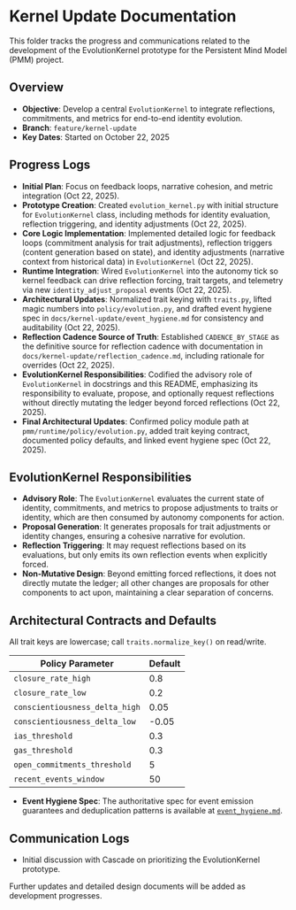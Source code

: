 # Kernel Update Documentation

This folder tracks the progress and communications related to the development of the EvolutionKernel prototype for the Persistent Mind Model (PMM) project.

## Overview
- **Objective**: Develop a central `EvolutionKernel` to integrate reflections, commitments, and metrics for end-to-end identity evolution.
- **Branch**: `feature/kernel-update`
- **Key Dates**: Started on October 22, 2025

## Progress Logs
- **Initial Plan**: Focus on feedback loops, narrative cohesion, and metric integration (Oct 22, 2025).
- **Prototype Creation**: Created `evolution_kernel.py` with initial structure for `EvolutionKernel` class, including methods for identity evaluation, reflection triggering, and identity adjustments (Oct 22, 2025).
- **Core Logic Implementation**: Implemented detailed logic for feedback loops (commitment analysis for trait adjustments), reflection triggers (content generation based on state), and identity adjustments (narrative context from historical data) in `EvolutionKernel` (Oct 22, 2025).
- **Runtime Integration**: Wired `EvolutionKernel` into the autonomy tick so kernel feedback can drive reflection forcing, trait targets, and telemetry via new `identity_adjust_proposal` events (Oct 22, 2025).
- **Architectural Updates**: Normalized trait keying with `traits.py`, lifted magic numbers into `policy/evolution.py`, and drafted event hygiene spec in `docs/kernel-update/event_hygiene.md` for consistency and auditability (Oct 22, 2025).
- **Reflection Cadence Source of Truth**: Established `CADENCE_BY_STAGE` as the definitive source for reflection cadence with documentation in `docs/kernel-update/reflection_cadence.md`, including rationale for overrides (Oct 22, 2025).
- **EvolutionKernel Responsibilities**: Codified the advisory role of `EvolutionKernel` in docstrings and this README, emphasizing its responsibility to evaluate, propose, and optionally request reflections without directly mutating the ledger beyond forced reflections (Oct 22, 2025).
- **Final Architectural Updates**: Confirmed policy module path at `pmm/runtime/policy/evolution.py`, added trait keying contract, documented policy defaults, and linked event hygiene spec (Oct 22, 2025).

## EvolutionKernel Responsibilities

- **Advisory Role**: The `EvolutionKernel` evaluates the current state of identity, commitments, and metrics to propose adjustments to traits or identity, which are then consumed by autonomy components for action.
- **Proposal Generation**: It generates proposals for trait adjustments or identity changes, ensuring a cohesive narrative for evolution.
- **Reflection Triggering**: It may request reflections based on its evaluations, but only emits its own reflection events when explicitly forced.
- **Non-Mutative Design**: Beyond emitting forced reflections, it does not directly mutate the ledger; all other changes are proposals for other components to act upon, maintaining a clear separation of concerns.

## Architectural Contracts and Defaults

All trait keys are lowercase; call `traits.normalize_key()` on read/write.

| Policy Parameter              | Default |
| ----------------------------- | ------- |
| `closure_rate_high`           | 0.8     |
| `closure_rate_low`            | 0.2     |
| `conscientiousness_delta_high` | 0.05    |
| `conscientiousness_delta_low` | -0.05   |
| `ias_threshold`               | 0.3     |
| `gas_threshold`               | 0.3     |
| `open_commitments_threshold`  | 5       |
| `recent_events_window`        | 50      |

- **Event Hygiene Spec**: The authoritative spec for event emission guarantees and deduplication patterns is available at [`event_hygiene.md`](event_hygiene.md).

## Communication Logs
- Initial discussion with Cascade on prioritizing the EvolutionKernel prototype.

Further updates and detailed design documents will be added as development progresses.
